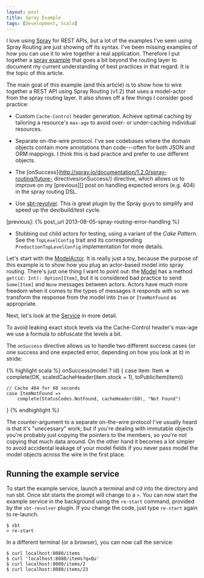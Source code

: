 ```yaml
---
layout: post
title: Spray Example
tags: [Development, Scala]
---
```


I love using [Spray](http://spray.io) for REST APIs, but a lot of the examples
I've seen using Spray Routing are just showing off its syntax. I've been
missing examples of how you can use it to wire together a real application.
Therefore I put together a [spray
example](https://github.com/stig/spray-example/) that goes a bit beyond the
routing layer to document my current understanding of best practices in that
regard. It is the topic of this article.

The main goal of this example (and this article) is to show how to wire
together a REST API using Spray Routing (v1.2) that uses a model-actor from
the spray routing layer. It also shows off a few things I consider good
practice:

* Custom `Cache-Control` header generation. Achieve optimal caching by
tailoring a resource's `max-age` to avoid over- or under-caching individual
resources.

* Separate on-the-wire protocol. I've see codebases where the domain objects
contain more annotations than code---often for both JSON and ORM mappings. I
think this is bad practice and prefer to use different objects.

* The [onSuccess](http://spray.io/documentation/1.2.0/spray-routing/future-
directives/onSuccess/) directive, which allows us to improve on my [previous][]
post on handling expected errors (e.g. 404) in the spray routing DSL.

* Use [sbt-revolver](https://github.com/spray/sbt-revolver). This is great
plugin by the Spray guys to simplify and speed up the dev/build/test cycle.

[previous]: {% post_url 2013-08-05-spray-routing-error-handling %}

* Stubbing out child actors for testing, using a variant of the *Cake
Pattern*. See the `TopLevelConfig` trait and its corresponding
`ProductionTopLevelConfig` implementation for more details.

Let's start with the [ModelActor][]. It is really just a toy, because the
purpose of this example is to show how you plug an actor-based model into
spray routing. There's just one thing I want to point out: the [Model][] has a
method `get(id: Int): Option[Item]`, but it is considered bad practice to send
`Some[Item]` and `None` messages between actors. Actors have much more freedom
when it comes to the types of messages it responds with so we transform the
response from the model into `Item` or `ItemNotFound` as appropriate.

[modelactor]: https://github.com/stig/spray-example/blob/master/src/main/scala/example/ModelActor.scala
[model]: https://github.com/stig/spray-example/blob/master/src/main/scala/example/Model.scala

Next, let's look at the [Service][] in more detail.

[service]: https://github.com/stig/spray-example/blob/master/src/main/scala/example/Service.scala

To avoid leaking exact
stock levels via the Cache-Control header's max-age we use a formula to
obfuscate the levels a bit.

The `onSuccess` directive allows us to handle two different success cases (or one success and one expected error, depending on how you look at it) in stride:

{% highlight scala %}
onSuccess(model ? id) {
    case item: Item =>
        complete(OK, scaledCacheHeader(item.stock + 1), toPublicItem(item))

    // Cache 404 for 60 seconds
    case ItemNotFound =>
        complete(StatusCodes.NotFound, cacheHeader(60), "Not Found")
}
{% endhighlight %}


The counter-argument to a separate on-the-wire protocol I've usually heard is
that it's "unecessary" work; but if you're dealing with immutable objects
you're probably just copying the pointers to the members, so you're not
copying that much data around. On the other hand it becomes a lot simpler to
avoid accidental leakage of your model fields if you never pass model the
model objects across the wire in the first place.


Running the example service
---------------------------

To start the example service, launch a terminal and cd into the directory and
run sbt. Once sbt starts the prompt will change to a `>`. You can now start
the example service in the background using the `re-start` command, provided
by the `sbt-revolver` plugin. If you change the code, just type `re-start`
again to re-launch.

    $ sbt
    > re-start

In a different terminal (or a browser), you can now call the service:

    $ curl localhost:8080/items
    $ curl 'localhost:8080/items?q=Qu'
    $ curl localhost:8080/items/2
    $ curl localhost:8080/items/23




